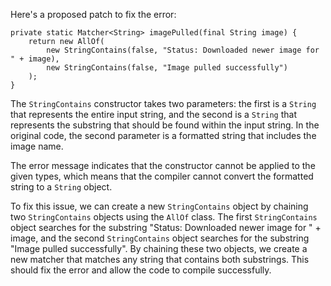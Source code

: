 Here's a proposed patch to fix the error:
```
private static Matcher<String> imagePulled(final String image) {
    return new AllOf(
        new StringContains(false, "Status: Downloaded newer image for " + image),
        new StringContains(false, "Image pulled successfully")
    );
}
```
The `StringContains` constructor takes two parameters: the first is a `String` that represents the entire input string, and the second is a `String` that represents the substring that should be found within the input string. In the original code, the second parameter is a formatted string that includes the image name.

The error message indicates that the constructor cannot be applied to the given types, which means that the compiler cannot convert the formatted string to a `String` object.

To fix this issue, we can create a new `StringContains` object by chaining two `StringContains` objects using the `AllOf` class. The first `StringContains` object searches for the substring "Status: Downloaded newer image for " + image, and the second `StringContains` object searches for the substring "Image pulled successfully".
By chaining these two objects, we create a new matcher that matches any string that contains both substrings.
This should fix the error and allow the code to compile successfully.